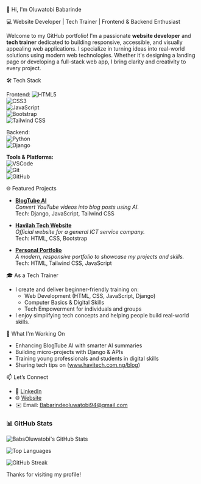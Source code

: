 👋 Hi, I'm Oluwatobi Babarinde

 💻 Website Developer | Tech Trainer | Frontend & Backend Enthusiast

Welcome to my GitHub portfolio! I'm a passionate **website developer** and **tech trainer** dedicated to building responsive, accessible, and visually appealing web applications. I specialize in turning ideas into real-world solutions using modern web technologies. Whether it's designing a landing page or developing a full-stack web app, I bring clarity and creativity to every project.



🛠️ Tech Stack

Frontend: 
![HTML5](https://img.shields.io/badge/-HTML5-E34F26?style=flat&logo=html5&logoColor=white)  
![CSS3](https://img.shields.io/badge/-CSS3-1572B6?style=flat&logo=css3&logoColor=white)  
![JavaScript](https://img.shields.io/badge/-JavaScript-F7DF1E?style=flat&logo=javascript&logoColor=black)  
![Bootstrap](https://img.shields.io/badge/-Bootstrap-7952B3?style=flat&logo=bootstrap&logoColor=white)  
![Tailwind CSS](https://img.shields.io/badge/-TailwindCSS-06B6D4?style=flat&logo=tailwind-css&logoColor=white)

Backend:  
![Python](https://img.shields.io/badge/-Python-3776AB?style=flat&logo=python&logoColor=white)  
![Django](https://img.shields.io/badge/-Django-092E20?style=flat&logo=django&logoColor=white)

**Tools & Platforms:**  
![VSCode](https://img.shields.io/badge/-VSCode-007ACC?style=flat&logo=visual-studio-code&logoColor=white)  
![Git](https://img.shields.io/badge/-Git-F05032?style=flat&logo=git&logoColor=white)  
![GitHub](https://img.shields.io/badge/-GitHub-181717?style=flat&logo=github&logoColor=white)



🌐 Featured Projects

- **[BlogTube AI](https://github.com/BabsOluwatobi/blogtube-ai)**  
  *Convert YouTube videos into blog posts using AI.*  
  Tech: Django, JavaScript, Tailwind CSS

- **[Havilah Tech Website](https://github.com/BabsOluwatobi/havitech-website)**  
  *Official website for a general ICT service company.*  
  Tech: HTML, CSS, Bootstrap

- **[Personal Portfolio](https://github.com/BabsOluwatobi/portfolio-site)**  
  *A modern, responsive portfolio to showcase my projects and skills.*  
  Tech: HTML, Tailwind CSS, JavaScript



 🎓 As a Tech Trainer

- I create and deliver beginner-friendly training on:
  - Web Development (HTML, CSS, JavaScript, Django)
  - Computer Basics & Digital Skills
  - Tech Empowerment for individuals and groups
- I enjoy simplifying tech concepts and helping people build real-world skills.



🚀 What I'm Working On

- Enhancing BlogTube AI with smarter AI summaries  
- Building micro-projects with Django & APIs  
- Training young professionals and students in digital skills  
- Sharing tech tips on (www.havitech.com.ng/blog)



📫 Let’s Connect

- 💼 [LinkedIn](https://www.linkedin.com/in/babarinde-oluwatobi-a06bb923b)
- 🌐 [Website](https://www.havitech.com.ng/)
- ✉️ Email: Babarindeoluwatobi94@gmail.com



### 📊 GitHub Stats

![BabsOluwatobi's GitHub Stats](https://github-readme-stats.vercel.app/api?username=BabsOluwatobi&show_icons=true&theme=tokyonight)

![Top Languages](https://github-readme-stats.vercel.app/api/top-langs/?username=BabsOluwatobi&layout=compact&theme=tokyonight)

![GitHub Streak](https://streak-stats.demolab.com/?user=BabsOluwatobi&theme=tokyonight)




Thanks for visiting my profile!

